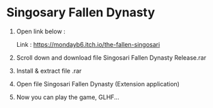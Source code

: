 # Singosary Fallen Dynasty
 1. Open link below :

    Link : https://mondayb6.itch.io/the-fallen-singosari
    
 2. Scroll down and download file Singosari Fallen Dynasty Release.rar
 3. Install & extract file .rar
 4. Open file Singosari Fallen Dynasty (Extension application)
 5. Now you can play the game, GLHF...
